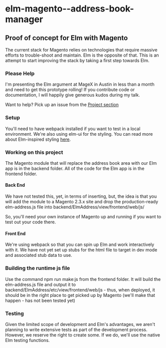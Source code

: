 # elm-magento--address-book-manager
## Proof of concept for Elm with Magento
The current stack for Magento relies on technologies that require massive efforts to trouble-shoot and maintain. Elm is the opposite of that. This is an attempt to start improving the stack by taking a first step towards Elm.

### Please Help
I'm presenting the Elm argument at MageX in Austin in less than a month and need to get this prototype rolling! If you contribute code or documentation, I will happily give generous kudos during my talk.

Want to help? Pick up an issue from the [Project section](https://github.com/razoyo/elm-magento--address-book-manager/projects/1)

### Setup
You'll need to have webpack installed if you want to test in a local environment.
We're also using elm-ui for the styling. You can read more about Elm-inspired styling [here](https://github.com/mdgriffith/elm-ui).

### Working on this project
The Magento module that will replace the address book area with our Elm app is in the backend folder. All of the code for the Elm app is in the frontend folder.

#### Back End
We have not tested this, yet, in terms of inserting, but, the idea is that you will add the module to a Magento 2.3.x site and drop the production-ready elm-address.js file into backend/ElmAddress/view/frontend/web/js/

So, you'll need your own instance of Magento up and running if you want to test out your code there.

#### Front End
We're using webpack so that you can spin up Elm and work interactively with it. We have not yet set up stubs for the html file to target in dev mode and associated stub data to use.

### Building the runtime js file
Use the command npm run make:js from the frontend folder. It will build the elm-address.js file and output it to backend/ElmAddress/etc/view/frontend/web/js - thus, when deployed, it should be in the right place to get picked up by Magento (we'll make that happen - has not been tested yet)

### Testing
Given the limited scope of development and Elm's advantages, we aren't planning to write extensive tests as part of the development process. However, we reserve the right to create some. If we do, we'll use the native Elm testing functions. 
